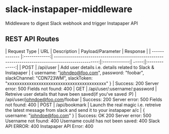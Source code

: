 # slack-instapaper-middleware
Middleware to digest Slack webhook and trigger Instapaper API

## REST API Routes

| Request Type  | URL           | Description                                                                                          | Payload/Parameter | Response |
| ------------- |:-------------:| ----------------------------------------------------------------------------------------------------:|:-------------:| -----:|:-------------:|
| POST          | /api/user     | Add user details i.e. details related to Slack & Instapaper                                          | {
  username: "johndeo@foo.com",
  password: "foobar",
  slackChannel: "CDN723WM",
  slackToken: "xxxxxxxxxxxxxxxxxxxxxxxxxxxxxxxxxxxxxxxxx"
}
| Success: 200
  Server error: 500
  Fields not found: 400
| GET           | /api/user/:username/:password     | Retreive user details that have been saved(if you've saved :P)                                       | /api/user/johndoe@foo.com/foobar | Success: 200
  Server error: 500
  Fields not found: 400
| POST          | /api/bookmark | Launch the real magic i.e. retreive the latest message from slack and send it to your instapaper a/c | {
  username: "johndoe@foo.com"
}
| Success: OK 200
  Server error: 500
  Username not found: 400
  Username could has not been saved: 400
  Slack API ERROR: 400
  Instapaper API Error: 400
